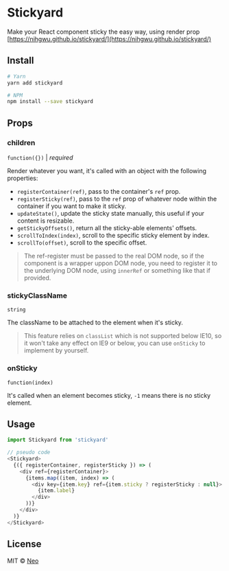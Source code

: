 # Stickyard

Make your React component sticky the easy way, using render prop [https://nihgwu.github.io/stickyard/](https://nihgwu.github.io/stickyard/)

## Install

```bash
# Yarn
yarn add stickyard

# NPM
npm install --save stickyard
```

## Props

### children

`function({})` | *required*

Render whatever you want, it's called with an object with the following properties:

* `registerContainer(ref)`, pass to the container's `ref` prop.
* `registerSticky(ref)`, pass to the `ref` prop of whatever node within the container if you want to make it sticky.
* `updateState()`, update the sticky state manually, this useful if your content is resizable.
* `getStickyOffsets()`, return all the sticky-able elements' offsets.
* `scrollToIndex(index)`, scroll to the specific sticky element by index.
* `scrollTo(offset)`, scroll to the specific offset.

> The ref-register must be passed to the real DOM node, so if the component is a wrapper uppon DOM node,
> you need to register it to the underlying DOM node, using `innerRef` or something like that if provided.

### stickyClassName

`string`

The className to be attached to the element when it's sticky.

> This feature relies on `classList` which is not supported below IE10,
> so it won't take any effect on IE9 or below, you can use `onSticky`  to implement by yourself.

### onSticky
`function(index)`

It's called when an element becomes sticky, `-1` means there is no sticky element.

## Usage

```js
import Stickyard from 'stickyard'

// pseudo code
<Stickyard>
  {({ registerContainer, registerSticky }) => (
    <div ref={registerContainer}>
      {items.map((item, index) => (
        <div key={item.key} ref={item.sticky ? registerSticky : null}>
          {item.label}
        </div>
      ))}
    </div>
  )}
</Stickyard>
```

## License

MIT © [Neo](https://github.com/nihgwu)
